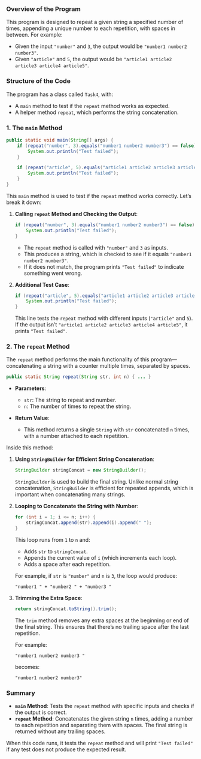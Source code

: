 ### Overview of the Program

This program is designed to repeat a given string a specified number of times, appending a unique number to each repetition, with spaces in between. For example:
- Given the input `"number"` and `3`, the output would be `"number1 number2 number3"`.
- Given `"article"` and `5`, the output would be `"article1 article2 article3 article4 article5"`.

### Structure of the Code

The program has a class called `Task4`, with:
- A `main` method to test if the `repeat` method works as expected.
- A helper method `repeat`, which performs the string concatenation.

### 1. **The `main` Method**

```java
public static void main(String[] args) {
    if (repeat("number", 3).equals("number1 number2 number3") == false) {
        System.out.println("Test failed");
    }

    if (repeat("article", 5).equals("article1 article2 article3 article4 article5") == false) {
        System.out.println("Test failed");
    }
}
```

This `main` method is used to test if the `repeat` method works correctly. Let’s break it down:

1. **Calling `repeat` Method and Checking the Output**:
   ```java
   if (repeat("number", 3).equals("number1 number2 number3") == false) {
       System.out.println("Test failed");
   }
   ```
    - The `repeat` method is called with `"number"` and `3` as inputs.
    - This produces a string, which is checked to see if it equals `"number1 number2 number3"`.
    - If it does not match, the program prints `"Test failed"` to indicate something went wrong.

2. **Additional Test Case**:
   ```java
   if (repeat("article", 5).equals("article1 article2 article3 article4 article5") == false) {
       System.out.println("Test failed");
   }
   ```
   This line tests the `repeat` method with different inputs (`"article"` and `5`). If the output isn’t `"article1 article2 article3 article4 article5"`, it prints `"Test failed"`.

### 2. **The `repeat` Method**

The `repeat` method performs the main functionality of this program—concatenating a string with a counter multiple times, separated by spaces.

```java
public static String repeat(String str, int n) { ... }
```

- **Parameters**:
    - `str`: The string to repeat and number.
    - `n`: The number of times to repeat the string.

- **Return Value**:
    - This method returns a single `String` with `str` concatenated `n` times, with a number attached to each repetition.

Inside this method:

1. **Using `StringBuilder` for Efficient String Concatenation**:
   ```java
   StringBuilder stringConcat = new StringBuilder();
   ```
   `StringBuilder` is used to build the final string. Unlike normal string concatenation, `StringBuilder` is efficient for repeated appends, which is important when concatenating many strings.

2. **Looping to Concatenate the String with Number**:
   ```java
   for (int i = 1; i <= n; i++) {
       stringConcat.append(str).append(i).append(" ");
   }
   ```
   This loop runs from `1` to `n` and:
    - Adds `str` to `stringConcat`.
    - Appends the current value of `i` (which increments each loop).
    - Adds a space after each repetition.

   For example, if `str` is `"number"` and `n` is `3`, the loop would produce:
   ```
   "number1 " + "number2 " + "number3 "
   ```

3. **Trimming the Extra Space**:
   ```java
   return stringConcat.toString().trim();
   ```
   The `trim` method removes any extra spaces at the beginning or end of the final string. This ensures that there’s no trailing space after the last repetition.

   For example:
   ```
   "number1 number2 number3 "
   ```
   becomes:
   ```
   "number1 number2 number3"
   ```

### Summary

- **`main` Method**: Tests the `repeat` method with specific inputs and checks if the output is correct.
- **`repeat` Method**: Concatenates the given string `n` times, adding a number to each repetition and separating them with spaces. The final string is returned without any trailing spaces.

When this code runs, it tests the `repeat` method and will print `"Test failed"` if any test does not produce the expected result.